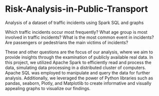 # Risk-Analysis-in-Public-Transport
Analysis of a dataset of traffic incidents using Spark SQL and graphs

Which traffic incidents occur most frequently? What age group is most involved in traffic incidents? What is the most common event in incidents? Are passengers or pedestrians the main victims of incidents?

These and other questions are the focus of our analysis, where we aim to provide insights through the examination of publicly available real data. In this project, we utilized Apache Spark to efficiently read and process the data, simulating data processing in a distributed cluster of computers. Apache SQL was employed to manipulate and query the data for further analysis. Additionally, we leveraged the power of Python libraries such as pandas, seaborn, Plotly, and Matplotlib to create informative and visually appealing graphs to visualize our findings.

